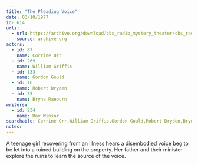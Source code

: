 ```yaml
---
title: "The Pleading Voice"
date: 03/10/1977
id: 614
urls: 
  - url: https://archive.org/download/cbs_radio_mystery_theater/cbs_radio_mystery_theater-0601-0650.zip/cbs_radio_mystery_theater-0601-0650%2Fcbsrmt_0614_the_pleading_voice.mp3
    source: archive-org
actors:  
  - id: 87
    name: Corrine Orr  
  - id: 269
    name: William Griffis  
  - id: 133
    name: Gordon Gould  
  - id: 16
    name: Robert Dryden  
  - id: 35
    name: Bryna Raeburn
writers:  
  - id: 234
    name: Roy Winsor
searchable: Corrine Orr,William Griffis,Gordon Gould,Robert Dryden,Bryna Raeburn Roy Winsor
notes:  
---
```

A teenage girl recovering from an illness hears a disembodied voice beg to be let into a ruined building on the property. Her father and their minister explore the ruins to learn the source of the voice.